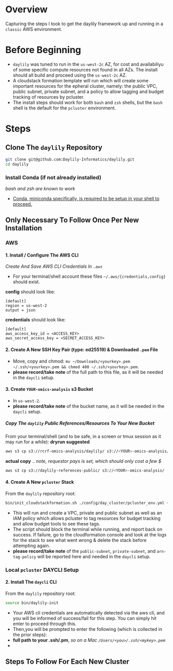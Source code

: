 # Overview

Capturing the steps I took to get the daylily framework up and running in a `classic` AWS environment.

# Before Beginning
- `daylily` was tuned to run in the `us-west-2c` AZ, for cost and availabiliyu of some specific compute resources not found in all AZs. The install should all build and proceed using the `us-west-2c` AZ.
- A cloudstack formation template will run which will create some important resources for the epheral cluster, namely: the public VPC, public subnet, private subnet, and a policy to allow tagging and budget tracking of resources by pcluster.
- The install steps should work for both `bash` and `zsh` shells, but the `bash` shell is the default for the `pcluster` environment.

# Steps


## Clone The `daylily` Repository
```bash
git clone git@github.com:Daylily-Informatics/daylily.git
cd daylily
```

### Install Conda (if not already installed)
_bash and zsh are known to work_
- [Conda, miniconda specifically, is required to be setup in your shell to proceed.](docs/install/Install.md#run-daylily-init)
 

## Only Necessary To Follow Once Per New Installation

### AWS 
#### 1. Install / Configure The AWS CLI
_Create And Save AWS CLI Credentials In `.aws`_
- For your terminal/shell account these files `~/.aws/{credentials,config}` should exist.

**config** should look like:
```
[default]
region = us-west-2
output = json
```

**credentials** should look like:
```
[default]
aws_access_key_id = <ACCESS_KEY>
aws_secret_access_key = <SECRET_ACCESS_KEY>
```

#### 2. Create A New SSH Key Pair (type: ed25519) & Downloaded `.pem` File
- Move, copy and chmod: `mv ~/Downloads/<yourkey>.pem  ~/.ssh/<yourkey>.pem && chmod 400 ~/.ssh/<yourkey>.pem`.
- **please record/take note** of the full path to this file, as it will be needed in the `daycli` setup.

#### 3. Create `YOUR-omics-analysis` s3 Bucket
- In `us-west-2`.
- **please record/take note** of the bucket name, as it will be needed in the `daycli` setup.

##### Copy The `daylily` Public References/Resources To Your New Bucket
From your terminal/shell (and to be safe, in a screen or tmux session as it may run for a while):
**dryrun suggested**
```bash
aws s3 cp s3://rcrf-omics-analysis/daylily/ s3://<YOUR>-omics-analysis/daylily/ --recursive --dryrun  --request-payer requester
```

**actual copy** .. _note, requestor pays is set, which should only cost a few $_
```bash
aws s3 cp s3://daylily-references-public/ s3://<YOUR>-omics-analysis/ --recursive  --request-payer requester
```


#### 4. Create A New `pcluster` Stack
From the `daylily` repository root:
```bash
bin/init_cloudstackformation.sh ./config/day_cluster/pcluster_env.yml <short-resource-prefix-to-use>
```
- This will run and create a VPC, private and public subnet as well as an IAM policy which allows pcluster to tag resources for budget tracking and allow budget tools to see these tags.
- The script should block the terminal while running, and report back on success.  If failure, go to the cloudformation console and look at the logs for the stack to see what went wrong & delete the stack before attempting again.
- **please record/take note** of the `public-subnet`, `private-subnet`, and `arn-tag-policy` will be reported here and needed in the `daycli` setup.


### Local `pcluster` DAYCLI Setup

#### 2. Install The `daycli` CLI
From the `daylily` repository root:
```bash
source bin/daylily-init
```
- Your AWS cli credentials are automatically detected via the aws cli, and you will be informed of success/fail for this step. You can simply hit enter to proceed through this.
- Then,you will be prompted to enter the following (which is collected in the prior steps):
- **full path to your .ssh/<mykey>.pm**,  _so on a Mac `/Users/<you>/.ssh/<mykey>.pem`_
- 

## Steps To Follow For Each New Cluster